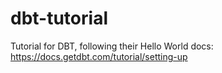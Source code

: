# dbt-tutorial
Tutorial for DBT, following their Hello World docs:
https://docs.getdbt.com/tutorial/setting-up
